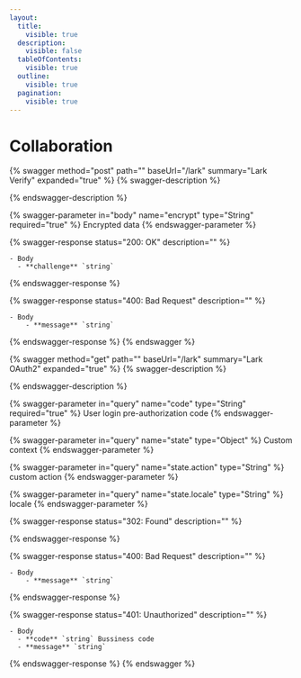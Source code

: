```yaml
---
layout:
  title:
    visible: true
  description:
    visible: false
  tableOfContents:
    visible: true
  outline:
    visible: true
  pagination:
    visible: true
---
```


# Collaboration

{% swagger method="post" path="" baseUrl="/lark" summary="Lark Verify" expanded="true" %}
{% swagger-description %}

{% endswagger-description %}

{% swagger-parameter in="body" name="encrypt" type="String" required="true" %}
Encrypted data
{% endswagger-parameter %}

{% swagger-response status="200: OK" description="" %}
```
- Body
  - **challenge** `string`
```
{% endswagger-response %}

{% swagger-response status="400: Bad Request" description="" %}
```
- Body
    - **message** `string`
```
{% endswagger-response %}
{% endswagger %}

{% swagger method="get" path="" baseUrl="/lark" summary="Lark OAuth2" expanded="true" %}
{% swagger-description %}

{% endswagger-description %}

{% swagger-parameter in="query" name="code" type="String" required="true" %}
User login pre-authorization code
{% endswagger-parameter %}

{% swagger-parameter in="query" name="state" type="Object" %}
Custom context
{% endswagger-parameter %}

{% swagger-parameter in="query" name="state.action" type="String" %}
custom action
{% endswagger-parameter %}

{% swagger-parameter in="query" name="state.locale" type="String" %}
locale
{% endswagger-parameter %}

{% swagger-response status="302: Found" description="" %}

{% endswagger-response %}

{% swagger-response status="400: Bad Request" description="" %}
```
- Body
    - **message** `string`
```
{% endswagger-response %}

{% swagger-response status="401: Unauthorized" description="" %}
```
- Body
  - **code** `string` Bussiness code 
  - **message** `string`
```
{% endswagger-response %}
{% endswagger %}
